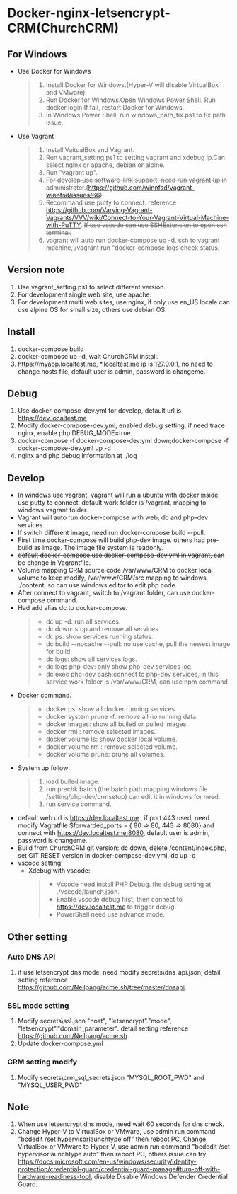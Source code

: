 # Docker-nginx-letsencrypt-CRM(ChurchCRM)

## For Windows
- Use Docker for Windows
  >1. Install Docker for Windows.(Hyper-V will disable VirtualBox and VMware)
  >1. Run Docker for Windows.Open Windows Power Shell. Run docker login.If fail, restart Docker for Windows.
  >1. In Windows Power Shell, run windows_path_fix.ps1 to fix path issue.
- Use Vagrant
  >1. Install VaitualBox and Vagrant.
  >1. Run vagrant_setting.ps1 to setting vagrant and xdebug ip.Can select nginx or apache, debian or alpine.
  >1. Run "vagrant up".
  >1. ~~For develop use software-link support, need run vagrant up in administrator.(https://github.com/winnfsd/vagrant-winnfsd/issues/66)~~
  >1. Recommand use putty to connect. reference https://github.com/Varying-Vagrant-Vagrants/VVV/wiki/Connect-to-Your-Vagrant-Virtual-Machine-with-PuTTY. ~~If use vscode can use SSHExtension to open ssh terminal.~~
  >1. vagrant will auto run docker-compose up -d, ssh to vagrant machine, /vagrant run "docker-compose logs check status.

## Version note
1. Use vagrant_setting.ps1 to select different version.
1. For development single web site, use apache.
1. For development multi web sites, use nginx, if only use en_US locale can use alpine OS for small size, others use debian OS.

## Install
1. docker-compose build
1. docker-compose up -d, wait ChurchCRM install.
1. https://myapp.localtest.me, *.localtest.me ip is 127.0.0.1, no need to change hosts file, default user is admin, password is changeme.

## Debug
1. Use docker-compose-dev.yml for develop, default url is https://dev.localtest.me
1. Modify docker-compose-dev.yml, enabled debug setting, if need trace nginx, enable php DEBUG_MODE=true.
1. docker-compose -f docker-compose-dev.yml down;docker-compose -f docker-compose-dev.yml up -d
1. nginx and php debug information at ./log

## Develop
- In windows use vagrant, vagrant will run a ubuntu with docker inside. use putty to connect, default work folder is /vagrant, mapping to windows vagrant folder.
- Vagrant will auto run docker-compose with web, db and php-dev services.
- If switch different image, need run docker-compose build --pull.
- First time docker-compose will build php-dev image. others had pre-build as image. The image file system is readonly.
- ~~default docker-compose use docker-compose-dev.yml in vagrant, can be change in Vagrantfile.~~
- Volume mapping CRM source code /var/www/CRM to docker local volume to keep modify, /var/www/CRM/src mapping to windows ./content, so can use windows editor to edit php code.
- After connect to vagrant, switch to /vagrant folder, can use docker-compose command.
- Had add alias dc to docker-compose.
  >- dc up -d: run all services.
  >- dc down: stop and remove all services
  >- dc ps: show services running status.
  >- dc build --nocache --pull: no use cache, pull the newest image for build.
  >- dc logs: show all services logs.
  >- dc logs php-dev: only show php-dev services log.
  >- dc exec php-dev bash:connect to php-dev services, in this service work folder is /var/www/CRM, can use npm command.
- Docker command.
  >- docker ps: show all docker running services.
  >- docker system prune -f: remove all no running data.
  >- docker images: show all builed or pulled images.
  >- docker rmi <image id>: remove selected images.
  >- docker volume ls: show docker local volume.
  >- docker volume rm <volume name>: remove selected volume.
  >- docker volume prune: prune all volumes.
- System up follow:
  >1. load builed image.
  >1. run prechk batch.(the batch path mapping windows file /setting/php-dev/crmsetup) can edit it in windows for need.
  >1. run service command.
- default web url is https://dev.localtest.me , if port 443 used, need modify Vagratfile $forwarded_ports = { 80 => 80, 443 => 8080} and connect with https://dev.localtest.me:8080, default user is admin, password is changeme.
- Build from ChurchCRM git version: dc down, delete /content/index.php, set GIT RESET version in docker-compose-dev.yml, dc up -d
- vscode setting:
  - Xdebug with vscode:
    >- Vscode need install PHP Debug. the debug setting at ./vscode/launch.json.
    >- Enable vscode debug first, then connect to https://dev.localtest.me to trigger debug.
    >- PowerShell need use advance mode.

## Other setting
### Auto DNS API
1. if use letsencrypt dns mode, need modify secrets\dns_api.json, detail setting reference https://github.com/Neilpang/acme.sh/tree/master/dnsapi.
### SSL mode setting
1. Modify secrets\ssl.json "host", "letsencrypt"."mode", "letsencrypt"."domain_parameter". detail setting reference https://github.com/Neilpang/acme.sh.
1. Update docker-compose.yml
### CRM setting modify
1. Modify secrets\crm_sql_secrets.json "MYSQL_ROOT_PWD" and "MYSQL_USER_PWD"

## Note
1. When use letsencrypt dns mode, need wait 60 seconds for dns check.
1. Change Hyper-V to VirtualBox or VMware, use admin run command "bcdedit /set hypervisorlaunchtype off" then reboot PC,
Change VirtualBox or VMware to Hyper-V, use admin run command "bcdedit /set hypervisorlaunchtype auto" then reboot PC, others issue can try https://docs.microsoft.com/en-us/windows/security/identity-protection/credential-guard/credential-guard-manage#turn-off-with-hardware-readiness-tool, disable Disable Windows Defender Credential Guard.
